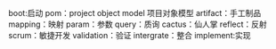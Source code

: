boot:启动
pom：project object model 项目对象模型
artifact：手工制品
mapping：映射
param：参数
query：质询
cactus：仙人掌
reflect：反射
scrum：敏捷开发
validation：验证
intergrate：整合
implement:实现
